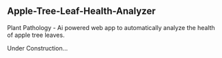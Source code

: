 ## Apple-Tree-Leaf-Health-Analyzer
Plant Pathology - Ai powered web app to automatically analyze the health of apple tree leaves.

Under Construction...

